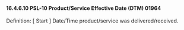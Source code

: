 #### 16.4.6.10 PSL-10 Product/Service Effective Date (DTM) 01964

Definition: [ Start ] Date/Time product/service was delivered/received.
